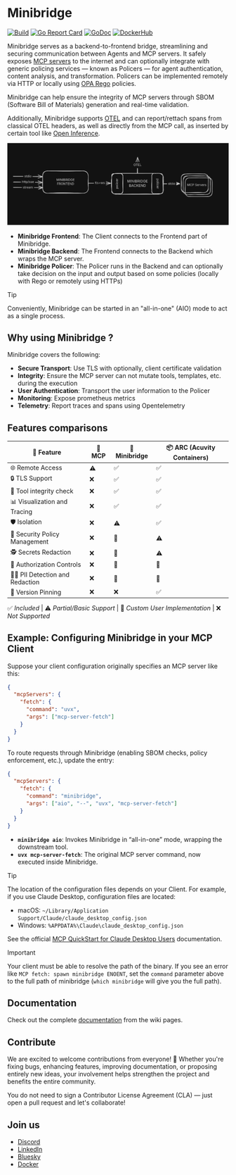 # Minibridge

[![Build](https://github.com/acuvity/minibridge/actions/workflows/build.yaml/badge.svg?branch=main)](https://github.com/acuvity/minibridge/actions/workflows/build.yaml)
[![Go Report Card](https://goreportcard.com/badge/github.com/acuvity/minibridge?cache)](https://goreportcard.com/report/github.com/acuvity/minibridge)
[![GoDoc](https://pkg.go.dev/badge/github.com/acuvity/minibridge.svg)](https://pkg.go.dev/github.com/acuvity/minibridge)
[![DockerHub](https://img.shields.io/badge/containers-dockerhub-blue.svg)](https://hub.docker.com/u/acuvity?page=1&search=mcp-server)

Minibridge serves as a backend-to-frontend bridge, streamlining and securing
communication between Agents and MCP servers. It safely exposes [MCP
servers](https://modelcontextprotocol.io) to the internet and can optionally
integrate with generic policing services — known as Policers — for agent
authentication, content analysis, and transformation. Policers can be
implemented remotely via HTTP or locally using [OPA
Rego](https://www.openpolicyagent.org/docs/latest/policy-reference/) policies.

Minibridge can help ensure the integrity of MCP servers through
SBOM (Software Bill of Materials) generation and real-time validation.

Additionally, Minibridge supports [OTEL](https://opentelemetry.io/) and can
report/rettach spans from classical OTEL headers, as well as directly from the
MCP call, as inserted by certain tool like [Open
Inference](https://arize-ai.github.io/openinference).

![arch-overview](assets/imgs/mb-arch-overview.png)

- **Minibridge Frontend**: The Client connects to the Frontend part of Minibridge.
- **Minibridge Backend**: The Frontend connects to the Backend which wraps the MCP server.
- **Minibridge Policer**: The Policer runs in the Backend and can optionally take decision on the input and output based on some policies (locally with Rego or remotely using HTTPs)

> [!TIP]
> Conveniently, Minibridge can be started in an "all-in-one" (AIO) mode to act as a single process.

## Why using Minibridge ?

Minibridge covers the following:

- **Secure Transport**: Use TLS with optionally, client certificate validation
- **Integrity**: Ensure the MCP server can not mutate tools, templates, etc. during the execution
- **User Authentication**: Transport the user information to the Policer
- **Monitoring**: Expose prometheus metrics
- **Telemetry**: Report traces and spans using Opentelemetry

## Features comparisons

| 🚀 **Feature**                 | 🔹 **MCP**  | 🔸 **Minibridge** | 📦 **ARC (Acuvity Containers)** |
| ------------------------------ | ----------- | ----------------- | ------------------------------- |
| 🌐 Remote Access               | ⚠️          | ✅                | ✅                              |
| 🔒 TLS Support                 | ❌          | ✅                | ✅                              |
| 📃 Tool integrity check        | ❌          | ✅                | ✅                              |
| 📊 Visualization and Tracing   | ❌          | ✅                | ✅                              |
| 🛡️ Isolation                   | ❌          | ⚠️                | ✅                              |
| 🔐 Security Policy Management  | ❌          | 👤                | ⚠️                              |
| 🕵️ Secrets Redaction           | ❌          | 👤                | ⚠️                              |
| 🔑 Authorization Controls      | ❌          | 👤                | 👤                              |
| 🧑‍💻 PII Detection and Redaction | ❌          | 👤                | 👤                              |
| 📌 Version Pinning             | ❌          | ❌                | ✅                              |

✅ _Included_ | ⚠️ _Partial/Basic Support_ | 👤 _Custom User Implementation_ | ❌ _Not Supported_

## Example: Configuring Minibridge in your MCP Client

Suppose your client configuration originally specifies an MCP server like this:

```json
{
  "mcpServers": {
    "fetch": {
      "command": "uvx",
      "args": ["mcp-server-fetch"]
    }
  }
}
```

To route requests through Minibridge (enabling SBOM checks, policy enforcement, etc.), update the entry:

```json
{
  "mcpServers": {
    "fetch": {
      "command": "minibridge",
      "args": ["aio", "--", "uvx", "mcp-server-fetch"]
    }
  }
}
```

- **`minibridge aio`**: Invokes Minibridge in “all-in-one” mode, wrapping the downstream tool.
- **`uvx mcp-server-fetch`**: The original MCP server command, now executed inside Minibridge.

> [!TIP]
> The location of the configuration files depends on your Client. For example, if you use Claude Desktop, configuration files are located:
>
> - macOS: `~/Library/Application Support/Claude/claude_desktop_config.json`
> - Windows: `%APPDATA%\Claude\claude_desktop_config.json`
>
> See the official [MCP QuickStart for Claude Desktop Users](https://modelcontextprotocol.io/quickstart/user#2-add-the-filesystem-mcp-server) documentation.

> [!IMPORTANT]
> Your client must be able to resolve the path of the binary.
> If you see an error like `MCP fetch: spawn minibridge ENOENT`, set the `command` parameter above to the full path of minibridge (`which minibridge` will give you the full path).

## Documentation

Check out the complete [documentation](https://github.com/acuvity/minibridge/wiki) from the wiki pages.

## Contribute

We are excited to welcome contributions from everyone! 🎉 Whether you're fixing bugs, enhancing features, improving documentation, or proposing entirely new ideas, your involvement helps strengthen the project and benefits the entire community.

You do not need to sign a Contributor License Agreement (CLA) — just open a pull request and let's collaborate!

## Join us

- [Discord](https://discord.gg/BkU7fBkrNk)
- [LinkedIn](https://www.linkedin.com/company/acuvity)
- [Bluesky](https://bsky.app/profile/acuvity.bsky.social)
- [Docker](https://hub.docker.com/u/acuvity)
